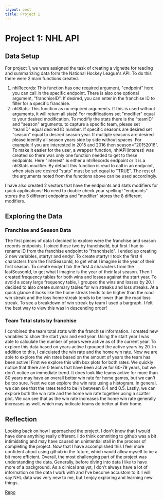 ```yaml
---
layout: post
title: Project 1 
---
```

# Project 1: NHL API
## Data Setup
For project 1, we were assigned the task of creating a vignette for reading and summarizing data form the National Hockey League's API. 
To do this there were 2 main functions created.    
  1. nhlRecords: This function has one required argument, "endpoint" here you can call in the specific endpoint. There is also one optional argument, "franchiseID". 
  If desired, you can enter in the franchise ID to filter for a specific franchise.    
  2. nhlStats: This function as no required arguments. If this is used without arguments, it will return all stats! For modifications set "modifier" equal to your desired modification. To modifiy the stats there is the "teamID" and "season" arguments.
  to capture a specific team, please set "teamID" equal desired ID number. If specific seasons are desired set "season" equal to desired season year. If multiple seasons are desired please identify all season years side by side without spaces. For example if you are interested in 2015 and 2016 then season="20152016".    
To make it easier for the user, a wrapper function, nhlAPI(interest) was created so there was only one function needed to get to these endpoints. 
Here "interest" is either a nhlRecords endpoint or it is a nhlStats modifier. By default this function is read to call in an endpoint, when stats are desired "stats" must be set equal to "TRUE". The rest of the arguments noted from the functions above can be used accordingly.

I have also created 2 vectors that have the endpoints and stats modifiers for quick applications! No need to double check your spelling!
  "endpoints" stores the 5 different endpoints and "modifier" stores the 8 different modifiers.

## Exploring the Data
### Franchise and Season Data
The first pieces of data I decided to explore were the franchise and season records endpoints. I joined these two by franchiseId, but first I had to rename ID from the franchise endpoint to "franchiseId".
I ended up creating 2 new variables, startyr and endyr. To create startyr I took the first 4 characters from the firstSeasonId, to get what I imagine is the year of their first season. To create endyr I tok the first 4 characters from the lastSeasonId, to get what I imagine is the year of their last season.
Then I created frequency tables for both wins and losses against the start year. To avoid a scary large frequency table, I grouped the wins and losses by 20.
I decided to also create summary tables for win streaks and loss streaks. At a quick glance it looks like the home streak tends to be higher than the road win streak and the loss home streak tends to be lower than the road loss streak.
To see a breakdown of win streak by team I used a bargraph. I felt the best way to view this was in descending order!

### Team Total stats by franchise
I combined the team total stats with the franchise information.
I created new variables to show the start year and end year. Using the start year I was able to calculate the number of years were active as of the current year. To explore this data based on years active I grouped the active years by 20. In addition to this, I calculated the win rate and the home win rate.
Now we are able to explore the win rates based on the amount of years the team has been active!
First we explore this with box plots for both rates. We quickly notice that there are 0 teams that have been active for 60-79 years, but we don't notice an immediate trend. It does look like teams active for more than 80 years may have an overall better win rate for home games, but we can't be too sure.
Next we can explore the win rate using a histogram. In general, we can see that the rates tend to be in between 0.4 and 0.5.
Lastly, we can explore both the win rate and the home win rate together using a scatter plot. We can see that as the win rate increases the home win rate generally increases as well, which may indicate teams do better at their home.

## Reflection
Looking back on how I approached the project, I don't know that I would have done anything really different. I do think commiting to github was a bit intimidating and may have caused an unintential stall in the process of completing the project.
Now that I have accomplished this I feel more confident about using github in the future, which would allow myself to be a bit more efficient.
Overall, the most challenging part of the project was understanding the data. Generally, before diving into data I like to have more of a background. As a clinical analyst, I don't always have a lot of information on the data I work with and I've become accustom to it. I will say NHL data was very new to me, but I enjoy exploring and learning new things.
 
[Repo](https://github.com/apolanc2/Project1)
